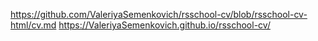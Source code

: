 https://github.com/ValeriyaSemenkovich/rsschool-cv/blob/rsschool-cv-html/cv.md
https://ValeriyaSemenkovich.github.io/rsschool-cv/
